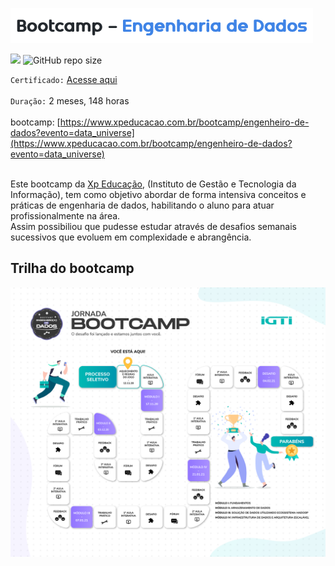 [![](https://github.com/masedos/Bootcamp-Engenharia-de-Dados/blob/main/logo.png)](https://www.linkedin.com/in/jairengdados/)

[![](https://img.shields.io/badge/made%20by-jair-blue)](https://www.linkedin.com/in/jairengdados/)
![GitHub repo size](https://img.shields.io/badge/-engenheiro%20de%20dados-green)


`Certificado:` [Acesse aqui](https://github.com/Jair-pc/Bootcamp-Engenheiro_de_Dados-IGTI/blob/master/Certificado.pdf)
</br></br>
`Duração:` 2 meses, 148 horas
</br></br>
bootcamp: [https://www.xpeducacao.com.br/bootcamp/engenheiro-de-dados?evento=data_universe](https://www.xpeducacao.com.br/bootcamp/engenheiro-de-dados?evento=data_universe)
</br></br>

Este bootcamp da [Xp Educação](https://www.xpeducacao.com.br/), (Instituto de Gestão e Tecnologia da Informação), tem como objetivo abordar de forma intensiva conceitos e práticas de engenharia de dados, habilitando o aluno para atuar profissionalmente na área.</br>
Assim possibiliou que pudesse estudar através de desafios semanais sucessivos que evoluem em complexidade e abrangência.


## Trilha do bootcamp

[![](https://github.com/masedos/Bootcamp-Engenharia-de-Dados/blob/main/Trilha%20Engenharia%20de%20Dados.png)](https://www.linkedin.com/in/masedos/)

